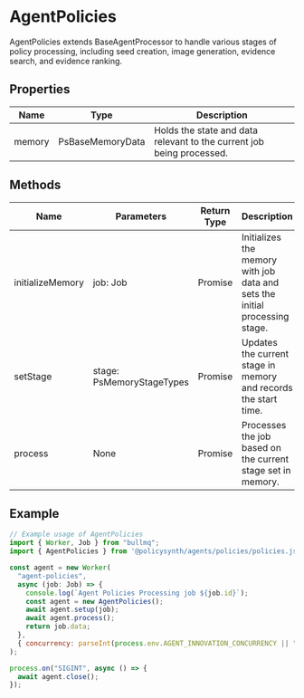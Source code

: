 # AgentPolicies

AgentPolicies extends BaseAgentProcessor to handle various stages of policy processing, including seed creation, image generation, evidence search, and evidence ranking.

## Properties

| Name    | Type                                  | Description               |
|---------|---------------------------------------|---------------------------|
| memory  | PsBaseMemoryData           | Holds the state and data relevant to the current job being processed. |

## Methods

| Name                | Parameters                  | Return Type | Description                                                                 |
|---------------------|-----------------------------|-------------|-----------------------------------------------------------------------------|
| initializeMemory    | job: Job                    | Promise<void> | Initializes the memory with job data and sets the initial processing stage. |
| setStage            | stage: PsMemoryStageTypes    | Promise<void> | Updates the current stage in memory and records the start time.             |
| process             | None                        | Promise<void> | Processes the job based on the current stage set in memory.                  |

## Example

```javascript
// Example usage of AgentPolicies
import { Worker, Job } from "bullmq";
import { AgentPolicies } from '@policysynth/agents/policies/policies.js';

const agent = new Worker(
  "agent-policies",
  async (job: Job) => {
    console.log(`Agent Policies Processing job ${job.id}`);
    const agent = new AgentPolicies();
    await agent.setup(job);
    await agent.process();
    return job.data;
  },
  { concurrency: parseInt(process.env.AGENT_INNOVATION_CONCURRENCY || "1") }
);

process.on("SIGINT", async () => {
  await agent.close();
});
```